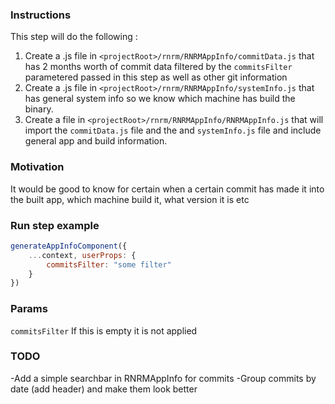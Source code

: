 ### Instructions 

This step will do the following :
1. Create a .js file in `<projectRoot>/rnrm/RNRMAppInfo/commitData.js` that has 2 months worth of commit data filtered by the `commitsFilter` parametered passed in this step as well as other git information
2. Create a .js file in `<projectRoot>/rnrm/RNRMAppInfo/systemInfo.js` that has general system info so we know which machine has build the binary.
3. Create a file in `<projectRoot>/rnrm/RNRMAppInfo/RNRMAppInfo.js` that will import the `commitData.js` file and the and `systemInfo.js` file and include general app and build information.

### Motivation

It would be good to know for certain when a certain commit has made it into the built app, which machine build it, what version it is etc

### Run step example

```js
generateAppInfoComponent({
    ...context, userProps: {
        commitsFilter: "some filter"
    }
})
```

### Params

`commitsFilter`
If this is empty it is not applied

### TODO
-Add a simple searchbar in RNRMAppInfo for commits
-Group commits by date (add header) and make them look better